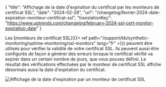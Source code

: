 {
"title": "Affichage de la date d'expiration du certificat par les moniteurs de certificat SSL",
"date": "2024-02-28",
"url": "/changelog/fevrier-2024-date-expiration-moniteur-certificat-ssl",
"translationKey": "https://www.uptrends.com/changelog/february-2024-ssl-cert-monitor-expiration-date"
}

Les [moniteurs de certificat SSL]({{< ref path="/support/kb/synthetic-monitoring/uptime-monitoring/ssl-monitors" lang="fr" >}}) peuvent être utilisés pour vérifier la validité de votre certificat SSL. Ils peuvent aussi être configurés de façon à générer des erreurs lorsque le certificat vérifié va expirer dans un certain nombre de jours, que vous pouvez définir. Le résultat des vérifications effectuées par le moniteur de certificat SSL affiche désormais aussi la date d'expiration du certificat.

![Affichage de la date d'expiration par un moniteur de certificat SSL](/img/content/scr-ssl-expiration-date_26022024.min.png)